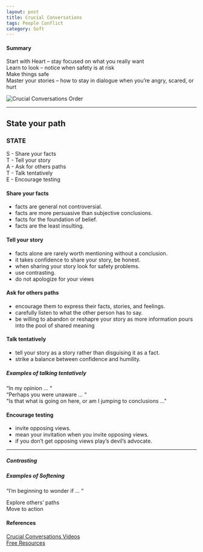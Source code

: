 ```yaml
---
layout: post
title: Crucial Conversations
tags: People Conflict
category: Soft
---
```

#### Summary ####

Start with Heart – stay focused on what you really want  
Learn to look – notice when safety is at risk  
Make things safe  
Master your stories – how to stay in dialogue when you’re angry, scared, or hurt  

<img class="img-responsive" alt="Crucial Conversations Order" src="{{ site.url }}/assets/images/Crucial-Conversations-Order.jpg">

----------------------------------------------------------------------------------------------------------

## State your path ##
 
### STATE ###

S - Share your facts  
T - Tell your story  
A - Ask for others paths  
T - Talk tentatively  
E - Encourage testing  
 
#### Share your facts #### 

- facts are general not controversial.  
- facts are more persuasive than subjective conclusions.  
- facts for the foundation of belief.  
- facts are the least insulting.  

#### Tell your story ####

- facts alone are rarely worth mentioning without a conclusion.  
- it takes confidence to share your story, be honest.  
- when sharing your story look for safety problems. 
- use contrasting.  
- do not apologize for your views  

#### Ask for others paths ####

- encourage them to express their facts, stories, and feelings.  
- carefully listen to what the other person has to say.  
- be willing to abandon or reshapre your story as more information pours into the pool of shared meaning  

#### Talk tentatively ####

- tell your story as a story rather than disguising it as a fact.  
- strike a balance between confidence and humility.   

##### Examples of talking tentatively #####
 
“In my opinion ... “   
“Perhaps you were unaware ... “  
"Is that what is going on here, or am I jumping to conclusions ..."  

#### Encourage testing ####

- invite opposing views. 
- mean your invitation when you invite opposing views. 
- if you don’t get opposing views play’s devil’s advocate.  
 
----------------------------------------------------------------------------------------------------------

##### Contrasting #####
 
##### Examples of Softening #####
 
“I’m beginning to wonder if … “  
 
Explore others’ paths  
Move to action  

#### References ####

[Crucial Conversations Videos](https://www.youtube.com/playlist?list=PLq6xHLjpckwdhqQcZG1-oSluEBqZcVKLV)  
[Free Resources](https://www.vitalsmarts.com/crucialconversations/#freeresources)  
